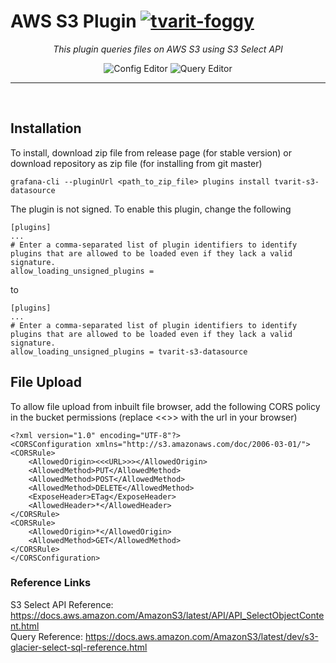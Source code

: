 # AWS S3 Plugin [![tvarit-foggy](https://circleci.com/gh/tvarit-foggy/grafana-s3-plugin.svg?style=svg)](https://app.circleci.com/pipelines/github/tvarit-foggy/grafana-s3-plugin)

<div align="center">
    <em>This plugin queries files on AWS S3 using S3 Select API</em>

![Config Editor](src/img/config.png?raw=true "Config Editor")
![Query Editor](src/img/query.png?raw=true "Query Editor")


</div>

---

<br/>

## Installation
To install, download zip file from release page (for stable version) or download repository as zip file (for installing from git master)
```
grafana-cli --pluginUrl <path_to_zip_file> plugins install tvarit-s3-datasource
```

The plugin is not signed. To enable this plugin, change the following

```
[plugins]
...
# Enter a comma-separated list of plugin identifiers to identify plugins that are allowed to be loaded even if they lack a valid signature.
allow_loading_unsigned_plugins =
```
to

```
[plugins]
...
# Enter a comma-separated list of plugin identifiers to identify plugins that are allowed to be loaded even if they lack a valid signature.
allow_loading_unsigned_plugins = tvarit-s3-datasource
```

## File Upload
To allow file upload from inbuilt file browser, add the following CORS policy in the bucket permissions (replace <<<URL>>> with the url in your browser)

```
<?xml version="1.0" encoding="UTF-8"?>
<CORSConfiguration xmlns="http://s3.amazonaws.com/doc/2006-03-01/">
<CORSRule>
    <AllowedOrigin><<<URL>>></AllowedOrigin>
    <AllowedMethod>PUT</AllowedMethod>
    <AllowedMethod>POST</AllowedMethod>
    <AllowedMethod>DELETE</AllowedMethod>
    <ExposeHeader>ETag</ExposeHeader>
    <AllowedHeader>*</AllowedHeader>
</CORSRule>
<CORSRule>
    <AllowedOrigin>*</AllowedOrigin>
    <AllowedMethod>GET</AllowedMethod>
</CORSRule>
</CORSConfiguration>
```


### Reference Links
S3 Select API Reference: https://docs.aws.amazon.com/AmazonS3/latest/API/API_SelectObjectContent.html  
Query Reference: https://docs.aws.amazon.com/AmazonS3/latest/dev/s3-glacier-select-sql-reference.html
